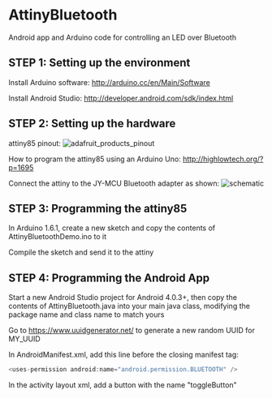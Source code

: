 # AttinyBluetooth
Android app and Arduino code for controlling an LED over Bluetooth

## STEP 1: Setting up the environment

Install Arduino software: http://arduino.cc/en/Main/Software

Install Android Studio: http://developer.android.com/sdk/index.html

## STEP 2: Setting up the hardware

attiny85 pinout:
![adafruit_products_pinout](https://cloud.githubusercontent.com/assets/10324727/6881464/b36e9ab4-d537-11e4-95be-b76ac9f75334.gif)

How to program the attiny85 using an Arduino Uno: http://highlowtech.org/?p=1695

Connect the attiny to the JY-MCU Bluetooth adapter as shown:
![schematic](https://cloud.githubusercontent.com/assets/10324727/6881549/42ada8d0-d53a-11e4-8102-1591041beee5.png)

## STEP 3: Programming the attiny85

In Arduino 1.6.1, create a new sketch and copy the contents of AttinyBluetoothDemo.ino to it

Compile the sketch and send it to the attiny

## STEP 4: Programming the Android App

Start a new Android Studio project for Android 4.0.3+, then copy the contents of AttinyBluetooth.java into your main java class, modifying the package name and class name to match yours

Go to https://www.uuidgenerator.net/ to generate a new random UUID for MY_UUID

In AndroidManifest.xml, add this line before the closing manifest tag:
```java
<uses-permission android:name="android.permission.BLUETOOTH" />
```
In the activity layout xml, add a button with the name "toggleButton"

